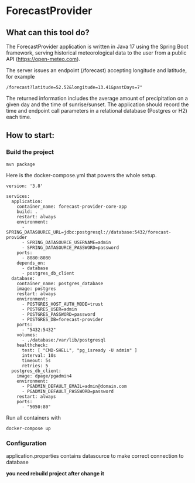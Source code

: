 # ForecastProvider


## What can this tool do?

The ForecastProvider application is written in Java 17 using the Spring Boot framework, serving historical meteorological data to the user from a public API (https://open-meteo.com). 

The server issues an endpoint (/forecast) accepting longitude and latitude, for example
```
/forecast?latitude=52.52&longitude=13.41&pastDays=7"
```
The returned information includes the average amount of precipitation on a given day and the time of sunrise/sunset. 
The application should record the time and endpoint call parameters in a relational database (Postgres or H2) each time.

 
## How to start: 
### Build the project 
```
mvn package
```
Here is the docker-compose.yml that powers the whole setup.

```
version: '3.8'

services:
  application:
    container_name: forecast-provider-core-app
    build: .
    restart: always
    environment:
      - SPRING_DATASOURCE_URL=jdbc:postgresql://database:5432/forecast-provider
      - SPRING_DATASOURCE_USERNAME=admin
      - SPRING_DATASOURCE_PASSWORD=password
    ports:
      - 8080:8080
    depends_on:
      - database
      - postgres_db_client
  database:
    container_name: postgres_database
    image: postgres
    restart: always
    environment:
      - POSTGRES_HOST_AUTH_MODE=trust
      - POSTGRES_USER=admin
      - POSTGRES_PASSWORD=password
      - POSTGRES_DB=forecast-provider
    ports:
      - "5432:5432"
    volumes:
      - ./database:/var/lib/postgresql
    healthcheck:
      test: [ "CMD-SHELL", "pg_isready -U admin" ]
      interval: 10s
      timeout: 5s
      retries: 5
  postgres_db_client:
    image: dpage/pgadmin4
    environment:
      - PGADMIN_DEFAULT_EMAIL=admin@domain.com
      - PGADMIN_DEFAULT_PASSWORD=password
    restart: always
    ports:
      - "5050:80"
```

Run all containers with 
```
docker-compose up
```

### Configuration 
application.properties contains datasource to make correct connection to database

__you need rebuild project after change it__
